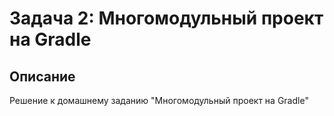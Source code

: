 # Задача 2: Многомодульный проект на Gradle

## Описание
Решение к домашнему заданию "Многомодульный проект на Gradle"